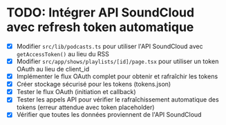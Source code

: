 # TODO: Intégrer API SoundCloud avec refresh token automatique

- [x] Modifier `src/lib/podcasts.ts` pour utiliser l'API SoundCloud avec `getAccessToken()` au lieu du RSS
- [x] Modifier `src/app/shows/playlists/[id]/page.tsx` pour utiliser un token OAuth au lieu de client_id
- [x] Implémenter le flux OAuth complet pour obtenir et rafraîchir les tokens
- [x] Créer stockage sécurisé pour les tokens (tokens.json)
- [x] Tester le flux OAuth (initiation et callback)
- [x] Tester les appels API pour vérifier le rafraîchissement automatique des tokens (erreur attendue avec token placeholder)
- [x] Vérifier que toutes les données proviennent de l'API SoundCloud
